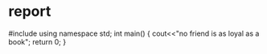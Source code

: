 # report
#include<iostream>
using namespace std;
int main()
{
cout<<"no friend is as loyal as a book";
return 0;
}
